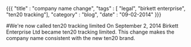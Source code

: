 {{{
    "title"    : "company name change",
    "tags"     : [ "legal", "birkett enterprise", "ten20 tracking"],
    "category" : "blog",
    "date"     : "09-02-2014"
}}}

#We're now called ten20 tracking limited
On September 2, 2014 Birkett Enterprise Ltd became ten20 tracking limited.
This change makes the company name consistent with the new ten20 brand.
